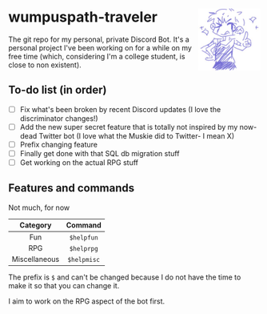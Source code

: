 # wumpuspath-traveler <img src="/data/img/boticon.png" alt="Sparkle on !" style="height: 124px; width:124px;" align="right"/>
The git repo for my personal, private Discord Bot. It's a personal project I've been working on for a while on my free time (which, considering I'm a college student, is close to non existent).

## To-do list (in order)
- [ ] Fix what's been broken by recent Discord updates (I love the discriminator changes!)
- [ ] Add the new super secret feature that is totally not inspired by my now-dead Twitter bot (I love what the Muskie did to Twitter- I mean X)
- [ ] Prefix changing feature
- [ ] Finally get done with that SQL db migration stuff
- [ ] Get working on the actual RPG stuff

## Features and commands
Not much, for now

|    Category   |   Command   |
|:-------------:|:-----------:|
|      Fun      |  `$helpfun` |
|      RPG      |  `$helprpg` |
| Miscellaneous | `$helpmisc` |

The prefix is `$` and can't be changed because I do not have the time to make it so that you can change it.

I aim to work on the RPG aspect of the bot first.
